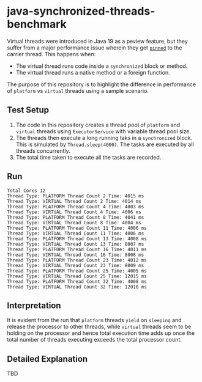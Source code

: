 # java-synchronized-threads-benchmark
Virtual threads were introduced in Java 19 as a peview feature, but they suffer from a major performance issue wherein they get [`pinned`](https://docs.oracle.com/en/java/javase/21/core/virtual-threads.html#GUID-704A716D-0662-4BC7-8C7F-66EE74B1EDAD) to the carrier thread. This happens when:
- The virtual thread runs code inside a `synchronized` block or method.
- The virtual thread runs a native method or a foreign function.

The purpose of this repository is to highlight the difference in performance of `platform` vs `virtual` threads using a sample scenario.

## Test Setup
1. The code in this repository creates a thread pool of `platform` and `virtual` threads using `ExecutorService` with variable thread pool size.
2. The threads then execute a long running taks in a `synchronized` block. This is simulated by `Thread.sleep(4000)`. The tasks are executed by all threads concurrently.
3. The total time taken to execute all the tasks are recorded.

## Run
```
Total Cores 12
Thread Type: PLATFORM Thread Count 2 Time: 4015 ms
Thread Type: VIRTUAL Thread Count 2 Time: 4014 ms
Thread Type: PLATFORM Thread Count 4 Time: 4003 ms
Thread Type: VIRTUAL Thread Count 4 Time: 4006 ms
Thread Type: PLATFORM Thread Count 8 Time: 4041 ms
Thread Type: VIRTUAL Thread Count 8 Time: 4004 ms
Thread Type: PLATFORM Thread Count 11 Time: 4006 ms
Thread Type: VIRTUAL Thread Count 11 Time: 4006 ms
Thread Type: PLATFORM Thread Count 13 Time: 4008 ms
Thread Type: VIRTUAL Thread Count 13 Time: 8007 ms
Thread Type: PLATFORM Thread Count 16 Time: 4011 ms
Thread Type: VIRTUAL Thread Count 16 Time: 8008 ms
Thread Type: PLATFORM Thread Count 23 Time: 4012 ms
Thread Type: VIRTUAL Thread Count 23 Time: 8009 ms
Thread Type: PLATFORM Thread Count 25 Time: 4005 ms
Thread Type: VIRTUAL Thread Count 25 Time: 12015 ms
Thread Type: PLATFORM Thread Count 32 Time: 4008 ms
Thread Type: VIRTUAL Thread Count 32 Time: 12010 ms
```

## Interpretation
It is evident from the run that `platform` threads `yield` on `sleeping` and release the processor to other threads, while `virtual` threads seem to be holding on the processor and hence total execution time adds up once the total number of threads executing exceeds the total processor count. 

## Detailed Explanation
TBD
